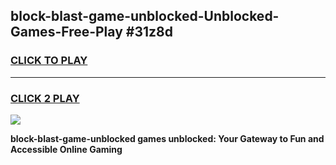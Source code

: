 
## block-blast-game-unblocked-Unblocked-Games-Free-Play #31z8d
<h3>
<a href="https://us.freeplayer.one?title=block-blast-game-unblocked&ref=9M">CLICK TO PLAY</a></h3>
<hr>

<h3>
<a href="https://us.freeplayer.one?title=block-blast-game-unblocked&ref=9M">CLICK 2 PLAY</a>
  
</h3>

<a href="https://us.freeplayer.one?title=block-blast-game-unblocked&ref=9M"><img src="https://clearcache.store/games.png"></a>


**block-blast-game-unblocked games unblocked: Your Gateway to Fun and Accessible Online Gaming**
